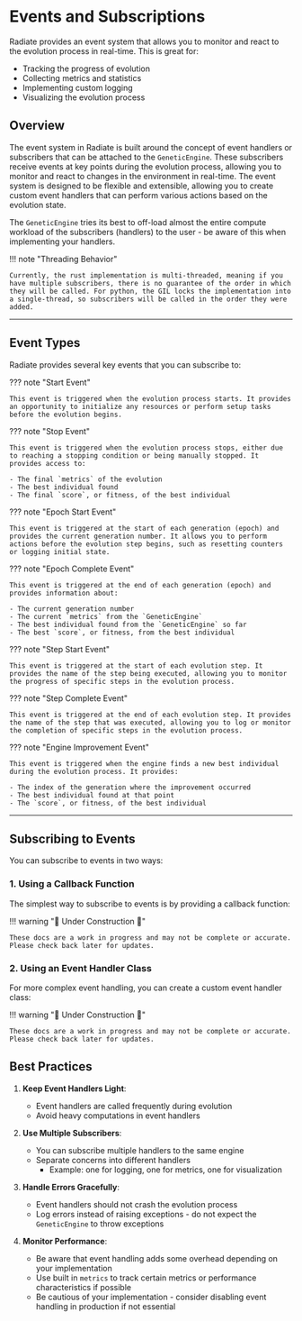 # Events and Subscriptions

Radiate provides an event system that allows you to monitor and react to the evolution process in real-time. This is great for:

- Tracking the progress of evolution
- Collecting metrics and statistics
- Implementing custom logging
- Visualizing the evolution process

## Overview

The event system in Radiate is built around the concept of event handlers or subscribers that can be attached to the `GeneticEngine`. These subscribers receive events at key points during the evolution process, allowing you to monitor and react to changes in the environment in real-time. The event system is designed to be flexible and extensible, allowing you to create custom event handlers that can perform various actions based on the evolution state.

The `GeneticEngine` tries its best to off-load almost the entire compute workload of the subscribers (handlers) to the user - be aware of this when implementing your handlers.

!!! note "Threading Behavior"
    
    Currently, the rust implementation is multi-threaded, meaning if you have multiple subscribers, there is no guarantee of the order in which they will be called. For python, the GIL locks the implementation into a single-thread, so subscribers will be called in the order they were added.

--- 
## Event Types

Radiate provides several key events that you can subscribe to:

??? note "Start Event"

    This event is triggered when the evolution process starts. It provides an opportunity to initialize any resources or perform setup tasks before the evolution begins.

??? note "Stop Event"

    This event is triggered when the evolution process stops, either due to reaching a stopping condition or being manually stopped. It provides access to:

    - The final `metrics` of the evolution
    - The best individual found
    - The final `score`, or fitness, of the best individual

??? note "Epoch Start Event"

    This event is triggered at the start of each generation (epoch) and provides the current generation number. It allows you to perform actions before the evolution step begins, such as resetting counters or logging initial state.

??? note "Epoch Complete Event"

    This event is triggered at the end of each generation (epoch) and provides information about:

    - The current generation number
    - The current `metrics` from the `GeneticEngine`
    - The best individual found from the `GeneticEngine` so far
    - The best `score`, or fitness, from the best individual

??? note "Step Start Event"

    This event is triggered at the start of each evolution step. It provides the name of the step being executed, allowing you to monitor the progress of specific steps in the evolution process.

??? note "Step Complete Event"

    This event is triggered at the end of each evolution step. It provides the name of the step that was executed, allowing you to log or monitor the completion of specific steps in the evolution process.

??? note "Engine Improvement Event"

    This event is triggered when the engine finds a new best individual during the evolution process. It provides:

    - The index of the generation where the improvement occurred
    - The best individual found at that point
    - The `score`, or fitness, of the best individual

---

## Subscribing to Events

You can subscribe to events in two ways:

### 1. Using a Callback Function

The simplest way to subscribe to events is by providing a callback function:


!!! warning ":construction: Under Construction :construction:"

    These docs are a work in progress and may not be complete or accurate. Please check back later for updates.

<!-- === ":fontawesome-brands-python: Python"

    ```python
    import radiate as rd

    def epoch_callback(generation):
        # Access generation information
        print(f"Generation {generation.number}:")
        print(f"Best score: {generation.score()}")
        print(f"Population size: {len(generation.population())}")
        
        # Access metrics
        metrics = generation.metrics()
        if metrics:
            print("Metrics:")
            for name, metric in metrics.iter():
                print(f"  {name}: {metric}")

    # Create and configure the engine
    engine = rd.GeneticEngine(
        codec=your_codec,
        fitness_func=your_fitness_func,
        # ... other parameters ...
    )

    # Subscribe to events
    engine.subscribe(epoch_callback)

    # Run the engine
    result = engine.run([rd.ScoreLimit(0.01)])
    ```

=== ":fontawesome-brands-rust: Rust"

    ```rust
    use radiate::*;

    fn epoch_callback(generation: &Epoch) {
        // Access generation information
        println!("Generation {}:", generation.index());
        println!("Best score: {:?}", generation.score());
        println!("Population size: {}", generation.population().len());
        
        // Access metrics
        if let Some(metrics) = generation.metrics() {
            println!("Metrics:");
            for (name, metric) in metrics.iter() {
                println!("  {}: {:?}", name, metric);
            }
        }
    }

    // Create and configure the engine
    let mut engine = GeneticEngine::builder()
        .codec(your_codec)
        .fitness_fn(your_fitness_fn)
        // ... other parameters ...
        .build();

    // Subscribe to events
    engine.subscribe(epoch_callback);

    // Run the engine
    let result = engine.run(|generation| {
        epoch_callback(generation);
        generation.score().as_f32() <= 0.01
    });
    ``` -->

### 2. Using an Event Handler Class

For more complex event handling, you can create a custom event handler class:


!!! warning ":construction: Under Construction :construction:"

    These docs are a work in progress and may not be complete or accurate. Please check back later for updates.

<!-- 
=== ":fontawesome-brands-python: Python"

    ```python
    import radiate as rd
    from radiate.handlers import EventHandler

    class CustomEventHandler(EventHandler):
        def __init__(self):
            self.best_score = float('inf')
            self.generations_without_improvement = 0
        
        def on_event(self, generation):
            # Track best score
            current_score = generation.score()
            if current_score < self.best_score:
                self.best_score = current_score
                self.generations_without_improvement = 0
            else:
                self.generations_without_improvement += 1
            
            # Print progress
            print(f"Generation {generation.number}:")
            print(f"Current score: {current_score}")
            print(f"Best score: {self.best_score}")
            print(f"Generations without improvement: {self.generations_without_improvement}")
            
            # Access species information if diversity is enabled
            if generation.species():
                print(f"Number of species: {len(generation.species())}")

    # Create and configure the engine
    engine = rd.GeneticEngine(
        codec=your_codec,
        fitness_func=your_fitness_func,
        # ... other parameters ...
    )

    # Subscribe using the event handler
    handler = CustomEventHandler()
    engine.subscribe(handler)

    # Run the engine
    result = engine.run([rd.ScoreLimit(0.01)])
    ```

=== ":fontawesome-brands-rust: Rust"

    ```rust
    use radiate::*;
    use std::sync::Arc;

    struct CustomEventHandler {
        best_score: f32,
        generations_without_improvement: usize,
    }

    impl CustomEventHandler {
        fn new() -> Self {
            Self {
                best_score: f32::INFINITY,
                generations_without_improvement: 0,
            }
        }
        
        fn handle_event(&mut self, generation: &Epoch) {
            // Track best score
            let current_score = generation.score().as_f32();
            if current_score < self.best_score {
                self.best_score = current_score;
                self.generations_without_improvement = 0;
            } else {
                self.generations_without_improvement += 1;
            }
            
            // Print progress
            println!("Generation {}:", generation.index());
            println!("Current score: {}", current_score);
            println!("Best score: {}", self.best_score);
            println!("Generations without improvement: {}", self.generations_without_improvement);
            
            // Access species information if diversity is enabled
            if let Some(species) = generation.species() {
                println!("Number of species: {}", species.len());
            }
        }
    }

    // Create and configure the engine
    let mut engine = GeneticEngine::builder()
        .codec(your_codec)
        .fitness_fn(your_fitness_fn)
        // ... other parameters ...
        .build();

    // Create and use the event handler
    let mut handler = CustomEventHandler::new();
    engine.subscribe(Arc::new(move |generation| {
        handler.handle_event(generation);
    }));

    // Run the engine
    let result = engine.run(|generation| {
        generation.score().as_f32() <= 0.01
    });
    ``` -->

## Best Practices

1. **Keep Event Handlers Light**:
    - Event handlers are called frequently during evolution
    - Avoid heavy computations in event handlers

2. **Use Multiple Subscribers**:
    - You can subscribe multiple handlers to the same engine
    - Separate concerns into different handlers
        - Example: one for logging, one for metrics, one for visualization

3. **Handle Errors Gracefully**:
    - Event handlers should not crash the evolution process
    - Log errors instead of raising exceptions - do not expect the `GeneticEngine` to throw exceptions

4. **Monitor Performance**:
    - Be aware that event handling adds some overhead depending on your implementation
    - Use built in `metrics` to track certain metrics or performance characteristics if possible
    - Be cautious of your implementation - consider disabling event handling in production if not essential


<!-- ## Available Metrics

The event system provides access to various metrics through the `metrics()` method. Here are some of the key metrics available:

- `age`: The age of individuals in the population
- `score`: The fitness scores of individuals
- `genome_size`: The size of genomes in the population
- `unique_scores`: The number of unique fitness scores
- `unique_members`: The number of unique individuals
- `species_age`: The age of species (if diversity is enabled)
- `evolution_time`: The time taken for evolution -->

<!-- ## Example: Complete Monitoring Setup

Here's a complete example showing how to set up comprehensive monitoring:

=== ":fontawesome-brands-python: Python"

    ```python
    import radiate as rd
    from radiate.handlers import EventHandler
    import json
    from datetime import datetime

    class MonitoringHandler(EventHandler):
        def __init__(self, log_file="evolution.log"):
            self.log_file = log_file
            self.start_time = datetime.now()
            self.best_score = float('inf')
            self.generations_without_improvement = 0
            
            # Initialize log file
            with open(self.log_file, 'w') as f:
                f.write("Evolution Log\n")
                f.write("=============\n\n")
        
        def on_event(self, generation):
            # Calculate metrics
            current_score = generation.score()
            time_elapsed = (datetime.now() - self.start_time).total_seconds()
            
            # Update best score tracking
            if current_score < self.best_score:
                self.best_score = current_score
                self.generations_without_improvement = 0
            else:
                self.generations_without_improvement += 1
            
            # Collect metrics
            metrics = {
                "generation": generation.number,
                "current_score": current_score,
                "best_score": self.best_score,
                "time_elapsed": time_elapsed,
                "population_size": len(generation.population()),
                "generations_without_improvement": self.generations_without_improvement
            }
            
            # Add species information if available
            if generation.species():
                metrics["species_count"] = len(generation.species())
                metrics["species_ages"] = [
                    species.age(generation.number)
                    for species in generation.species()
                ]
            
            # Add other metrics from the generation
            for name, metric in generation.metrics().iter():
                metrics[name] = metric.distribution_mean()
            
            # Log to file
            with open(self.log_file, 'a') as f:
                f.write(f"\nGeneration {generation.number}:\n")
                f.write(json.dumps(metrics, indent=2))
                f.write("\n")
            
            # Print progress
            print(f"Generation {generation.number}:")
            print(f"  Score: {current_score:.6f}")
            print(f"  Best: {self.best_score:.6f}")
            print(f"  Time: {time_elapsed:.1f}s")
            print(f"  Species: {metrics.get('species_count', 'N/A')}")

    # Create and configure the engine
    engine = rd.GeneticEngine(
        codec=your_codec,
        fitness_func=your_fitness_func,
        diversity=rd.EuclideanDistance(),
        species_threshold=0.5,
        # ... other parameters ...
    )

    # Set up monitoring
    monitor = MonitoringHandler("evolution.log")
    engine.subscribe(monitor)

    # Run the engine
    result = engine.run([
        rd.ScoreLimit(0.01),
        rd.GenerationsLimit(1000)
    ])
    ```

=== ":fontawesome-brands-rust: Rust"

    ```rust
    use radiate::*;
    use std::{
        fs::File,
        io::Write,
        sync::Arc,
        time::Instant,
    };
    use serde_json::json;

    struct MonitoringHandler {
        log_file: String,
        start_time: Instant,
        best_score: f32,
        generations_without_improvement: usize,
    }

    impl MonitoringHandler {
        fn new(log_file: &str) -> Self {
            // Initialize log file
            let mut file = File::create(log_file).unwrap();
            writeln!(file, "Evolution Log").unwrap();
            writeln!(file, "=============\n").unwrap();
            
            Self {
                log_file: log_file.to_string(),
                start_time: Instant::now(),
                best_score: f32::INFINITY,
                generations_without_improvement: 0,
            }
        }
        
        fn handle_event(&mut self, generation: &Epoch) {
            // Calculate metrics
            let current_score = generation.score().as_f32();
            let time_elapsed = self.start_time.elapsed().as_secs_f64();
            
            // Update best score tracking
            if current_score < self.best_score {
                self.best_score = current_score;
                self.generations_without_improvement = 0;
            } else {
                self.generations_without_improvement += 1;
            }
            
            // Collect metrics
            let mut metrics = json!({
                "generation": generation.index(),
                "current_score": current_score,
                "best_score": self.best_score,
                "time_elapsed": time_elapsed,
                "population_size": generation.population().len(),
                "generations_without_improvement": self.generations_without_improvement
            });
            
            // Add species information if available
            if let Some(species) = generation.species() {
                metrics["species_count"] = json!(species.len());
                metrics["species_ages"] = json!(
                    species.iter()
                        .map(|s| s.age(generation.index()))
                        .collect::<Vec<_>>()
                );
            }
            
            // Add other metrics from the generation
            if let Some(metrics_set) = generation.metrics() {
                for (name, metric) in metrics_set.iter() {
                    if let Some(mean) = metric.distribution_mean() {
                        metrics[name] = json!(mean);
                    }
                }
            }
            
            // Log to file
            let mut file = File::options()
                .append(true)
                .open(&self.log_file)
                .unwrap();
            
            writeln!(file, "\nGeneration {}:", generation.index()).unwrap();
            writeln!(file, "{}", serde_json::to_string_pretty(&metrics).unwrap()).unwrap();
            
            // Print progress
            println!("Generation {}:", generation.index());
            println!("  Score: {:.6}", current_score);
            println!("  Best: {:.6}", self.best_score);
            println!("  Time: {:.1}s", time_elapsed);
            println!("  Species: {}", 
                metrics.get("species_count")
                    .map_or("N/A", |v| v.as_str().unwrap_or("N/A"))
            );
        }
    }

    // Create and configure the engine
    let mut engine = GeneticEngine::builder()
        .codec(your_codec)
        .fitness_fn(your_fitness_fn)
        .diversity(EuclideanDistance::new())
        .species_threshold(0.5)
        // ... other parameters ...
        .build();

    // Set up monitoring
    let mut monitor = MonitoringHandler::new("evolution.log");
    engine.subscribe(Arc::new(move |generation| {
        monitor.handle_event(generation);
    }));

    // Run the engine
    let result = engine.run(|generation| {
        generation.index() >= 1000 || generation.score().as_f32() <= 0.01
    });
    ``` -->

<!-- This example demonstrates:
- Comprehensive metric collection
- File-based logging
- Progress monitoring
- Species tracking
- Performance measurement
- Best score tracking
- Early stopping conditions

The logged data can be used for:
- Post-evolution analysis
- Visualization
- Performance optimization
- Debugging
- Documentation of evolution runs -->
